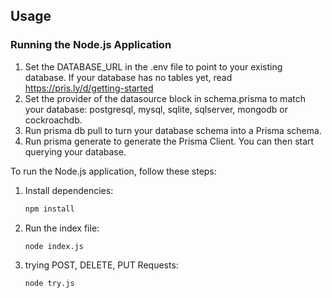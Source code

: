 ## Usage

### Running the Node.js Application

1. Set the DATABASE_URL in the .env file to point to your existing database. If your database has no tables yet, read https://pris.ly/d/getting-started
2. Set the provider of the datasource block in schema.prisma to match your database: postgresql, mysql, sqlite, sqlserver, mongodb or cockroachdb.
3. Run prisma db pull to turn your database schema into a Prisma schema.
4. Run prisma generate to generate the Prisma Client. You can then start querying your database.

To run the Node.js application, follow these steps:

1. Install dependencies:
   ```bash
   npm install
   ```
2. Run the index file:
   ```bash
   node index.js
   ```
3. trying POST, DELETE, PUT Requests:
   ```bash
   node try.js
   ```
